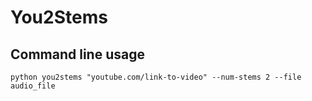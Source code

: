 # You2Stems

## Command line usage

```
python you2stems "youtube.com/link-to-video" --num-stems 2 --file audio_file
```
